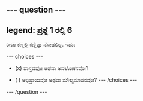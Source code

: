 --- question ---
---
legend: ಪ್ರಶ್ನೆ 1 ರಲ್ಲಿ 6
---

ರೀಟಾ ಕಣ್ಣಲ್ಲಿ ಕಣ್ಣಿಟ್ಟು ನೋಡಲಿಲ್ಲ. ಇದು:

--- choices ---
- (x) ವಾಸ್ತವವೋ ಅಥವಾ ಅವಲೋಕನವೋ?

- ( ) ಅಭಿಪ್ರಾಯವೋ ಅಥವಾ ಮೌಲ್ಯಮಾಪನವೋ?
--- /choices ---

--- /question ---
